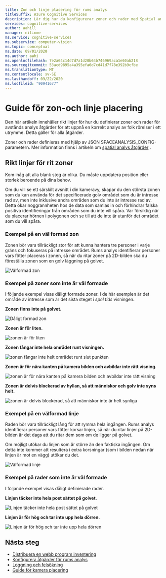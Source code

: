 ```yaml
---
title: Zon och linje placering för rums analys
titleSuffix: Azure Cognitive Services
description: Lär dig hur du konfigurerar zoner och rader med Spatial analys
services: cognitive-services
author: aahill
manager: nitinme
ms.service: cognitive-services
ms.subservice: computer-vision
ms.topic: conceptual
ms.date: 09/01/2020
ms.author: aahi
ms.openlocfilehash: 7e2a64c14d7d7a1d20b64b746969aca1e60ab218
ms.sourcegitcommit: 53acd9895a4a395efa6d7cd41d7f78e392b9cfbe
ms.translationtype: MT
ms.contentlocale: sv-SE
ms.lasthandoff: 09/22/2020
ms.locfileid: "90941677"
---
```

# <a name="zone-and-line-placement-guide"></a>Guide för zon-och linje placering

Den här artikeln innehåller rikt linjer för hur du definierar zoner och rader för avstånds analys åtgärder för att uppnå en korrekt analys av folk rörelser i ett utrymme. Detta gäller för alla åtgärder. 

Zoner och rader definieras med hjälp av JSON SPACEANALYSIS_CONFIG-parametern. Mer information finns i artikeln om [spatial analys åtgärder](spatial-analysis-operations.md) .

## <a name="guidelines-for-drawing-zones"></a>Rikt linjer för rit zoner

Kom ihåg att alla blank steg är olika. Du måste uppdatera position eller storlek beroende på dina behov.

Om du vill se ett särskilt avsnitt i din kameravy, skapar du den största zonen som du kan använda för det specificerade golv området som du är intresse rad av, men inte inklusive andra områden som du inte är intresse rad av. Detta ökar noggrannheten hos de data som samlas in och förhindrar falska positiva identifieringar från områden som du inte vill spåra. Var försiktig när du placerar hörnen i polygonen och se till att de inte är utanför det området som du vill spåra.  

### <a name="example-of-a-well-shaped-zone"></a>Exempel på en väl formad zon

Zonen bör vara tillräckligt stor för att kunna hantera tre personer i varje gräns och fokuseras på intresse området. Rums analys identifierar personer vars fötter placeras i zonen, så när du ritar zoner på 2D-bilden ska du föreställa zonen som en golv läggning på golvet.

![Välformad zon](./media/spatial-analysis/zone-good-example.png)

### <a name="examples-of-zones-that-arent-well-shaped"></a>Exempel på zoner som inte är väl formade

I följande exempel visas dåligt formade zoner. I de här exemplen är det område av intresse som är det sista steget i *spel tids* visningen.

**Zonen finns inte på golvet.**

![Dåligt formad zon](./media/spatial-analysis/zone-not-on-floor.png) 

**Zonen är för liten.**

![zonen är för liten](./media/spatial-analysis/zone-too-small.png)

**Zonen fångar inte hela området runt visningen.**

![zonen fångar inte helt området runt slut punkten](./media/spatial-analysis/zone-bad-capture.png)

**Zonen är för nära kanten på kamera bilden och avbildar inte rätt visning.**

![zonen är för nära kanten på kamera bilden och avbildar inte rätt visning](./media/spatial-analysis/zone-edge.png)

**Zonen är delvis blockerad av hyllan, så att människor och golv inte syns helt.**

![zonen är delvis blockerad, så att människor inte är helt synliga](./media/spatial-analysis/zone-partially-blocked.png)

### <a name="example-of-a-well-shaped-line"></a>Exempel på en välformad linje

Raden bör vara tillräckligt lång för att rymma hela ingången. Rums analys identifierar personer vars fötter korsar linjen, så när du ritar linjer på 2D-bilden är det dags att du ritar dem som om de ligger på golvet. 

Om möjligt utökar du linjen som är större än den faktiska ingången. Om detta inte kommer att resultera i extra korsningar (som i bilden nedan när linjen är mot en vägg) utökar du det.

![Välformad linje](./media/spatial-analysis/zone-line-good-example.png)

### <a name="examples-of-lines-that-arent-well-shaped"></a>Exempel på rader som inte är väl formade

I följande exempel visas dåligt definierade rader.

**Linjen täcker inte hela post sättet på golvet.**

![Linjen täcker inte hela post sättet på golvet](./media/spatial-analysis/zone-line-bad-coverage.png)

**Linjen är för hög och tar inte upp hela dörren.**

![Linjen är för hög och tar inte upp hela dörren](./media/spatial-analysis/zone-line-too-high.png)

## <a name="next-steps"></a>Nästa steg

* [Distribuera en webb program inventering](spatial-analysis-web-app.md)
* [Konfigurera åtgärder för rums analys](./spatial-analysis-operations.md)
* [Loggning och felsökning](spatial-analysis-logging.md)
* [Guide för kamera placering](spatial-analysis-camera-placement.md)
